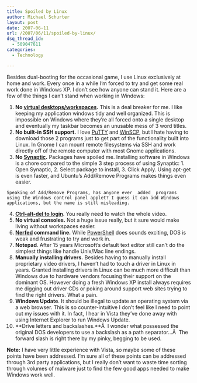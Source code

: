 ```yaml
---
title: Spoiled by Linux
author: Michael Schurter
layout: post
date: 2007-06-11
url: /2007/06/11/spoiled-by-linux/
dsq_thread_id:
  - 509047611
categories:
  - Technology

---
```

Besides dual-booting for the occasional game, I use Linux exclusively at home and work. Every once in a while I&#8217;m forced to try and get some real work done in Windows XP. I don&#8217;t see how anyone can stand it. Here are a few of the things I can&#8217;t stand when working in Windows:

  1. **No [virtual desktops/workspaces][1].** This is a deal breaker for me. I like keeping my application windows tidy and well organized. This is impossible on Windows where they&#8217;re all forced onto a single desktop and eventually my taskbar becomes an unusable mess of 3 word titles.
  2. **No built-in SSH support.** I love [PuTTY][2] and [WinSCP][3], but I hate having to download those 2 programs just to get part of the functionality built into Linux. In Gnome I can mount remote filesystems via SSH and work directly off of the remote computer with most Gnome applications.
  3. **No [Synaptic][4].** Packages have spoiled me. Installing software in Windows is a chore compared to the simple 3 step process of using Synaptic: 1. Open Synaptic, 2. Select package to install, 3. Click Apply. Using apt-get is even faster, and Ubuntu&#8217;s Add/Remove Programs makes things even easier.
  
    Speaking of Add/Remove Programs, has anyone ever _added_ programs using the Windows control panel applet? I guess it can add Windows applications, but the name is still misleading.
  4. [**Ctrl-alt-del to login**][5]. You really need to watch the whole video.
  5. **No virtual consoles.** Not a huge issue really, but it sure would make living without workspaces easier.
  6. **[Nerfed][6] command line.** While [PowerShell][7] does sounds exciting, DOS is weak and frustrating to try and work in.
  7. **Notepad**. After 15 years Microsoft&#8217;s default text editor still can&#8217;t do the simplest things like handle Unix/Mac line endings.
  8. **Manually installing drivers.** Besides having to manually install proprietary video drivers, I haven&#8217;t had to touch a driver in Linux in years. Granted installing drivers in Linux can be much more difficult than Windows due to hardware vendors focusing their support on the dominant OS. However doing a fresh Windows XP install always requires me digging out driver CDs or poking around support web sites trying to find the right drivers. What a pain.
  9. **Windows Update**. It should be illegal to update an operating system via a web browser. This is so counter-intuitive I don&#8217;t feel like I need to point out my issues with it. In fact, I hear in Vista they&#8217;ve done away with using Internet Explorer to run Windows Update.
 10. **Drive letters and backslashes.**Â  I wonder what possessed the original DOS developers to use a backslash as a path separator&#8230;Â  The forward slash is right there by my pinky, begging to be used.

**Note:** I have very little experience with Vista, so maybe some of these points have been addressed. I&#8217;m sure all of these points can be addressed through 3rd party applications, but I really don&#8217;t want to waste time sorting through volumes of malware just to find the few good apps needed to make Windows work well.

 [1]: http://www.gnome.org/learn/users-guide/latest/overview-workspaces.html
 [2]: http://www.chiark.greenend.org.uk/~sgtatham/putty/
 [3]: http://winscp.net/
 [4]: http://www.nongnu.org/synaptic/action.html
 [5]: http://www.youtube.com/watch?v=cIkLIwiG8WA
 [6]: http://www.urbandictionary.com/define.php?term=nerfed
 [7]: http://en.wikipedia.org/wiki/Windows_PowerShell